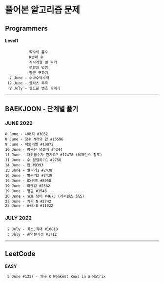 # 풀어본 알고리즘 문제 

## Programmers 
#### Level1
               짝수와 홀수
               K번째 수 
               직사각형 별 찍기
               행렬의 덧셈 
               평균 구하기 
      7 June - 수박수박수박 
     12 June - 콜라츠 추측
      2 July - 핸드폰 번호 가리기

----

## BAEKJOON - 단계별 풀기


### JUNE 2022
    8 June - 나머지 #3052    
    8 June - 정수 N개의 합 #15596
    9 June - 팩토리얼 #10872
    10 June - 평균은 넘겠지 #4344
    11 June - 재귀함수가 뭔가요? #17478 (레퍼런스 참조)
    11 June - 수 정렬하기1 #2750
    14 June - 합 #8393
    15 June - 별찍기1 #2438
    16 June - 별찍기2 #2439
    19 June - OX퀴즈 #8958
    19 June - 최댓값 #2562
    19 June - 평균 #1546    
    20 June - 셀프 넘버 #4673 (레퍼런스 참조)    
    23 June - 기찍 N #2742
    25 June - A+B-8 #11022
### JULY 2022
     2 July - 최소,최대 #10818
     3 July - 손익분기점 #1712



----
## LeetCode 
#### EASY
     5 June #1337 - The K Weakest Rows in a Matrix